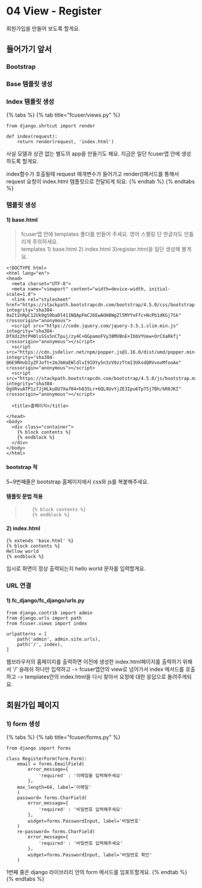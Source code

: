 # 04 View - Register

회원가입을 만들어 보도록 할게요.   


## 들어가기 앞서

### Bootstrap 

### Base 템플릿 생성 

### Index 템플릿 생성 



{% tabs %}
{% tab title="fcuser/views.py" %}
```text
from django.shrtcut import render

def index(request):
    return render(request, 'index.html')
```

사실 모델과 상관 없는 별도의 app을 만들기도 해요. 지금은 일단 fcuser앱 안에 생성하도록 할게요.   


index함수가 호출될때 request 매개변수가 들어가고 render\(\)메서드를 통해서 request 요청이 index.html 템플릿으로 전달되게 되요. 
{% endtab %}
{% endtabs %}



### 템플릿 생성 

#### 1\) base.html

> fcuser앱 안에 templates 폴더를 만들어 주세요. 영어 스펠링 단 한글자도 안틀리게 주의하세요.   
> templates 1\) base.html  2\) index.html 3\)register.html을 일단 생성해 볼게요.

```text
<!DOCTYPE html>
<html lang="en">
<head>
  <meta charset="UTF-8">
  <meta name="viewport" content="width=device-width, initial-scale=1.0">
  <link rel="stylesheet" href="https://stackpath.bootstrapcdn.com/bootstrap/4.5.0/css/bootstrap.min.css" integrity="sha384-9aIt2nRpC12Uk9gS9baDl411NQApFmC26EwAOH8WgZl5MYYxFfc+NcPb1dKGj7Sk" crossorigin="anonymous">
  <script src="https://code.jquery.com/jquery-3.5.1.slim.min.js" integrity="sha384-DfXdz2htPH0lsSSs5nCTpuj/zy4C+OGpamoFVy38MVBnE+IbbVYUew+OrCXaRkfj" crossorigin="anonymous"></script>
  <script src="https://cdn.jsdelivr.net/npm/popper.js@1.16.0/dist/umd/popper.min.js" integrity="sha384-Q6E9RHvbIyZFJoft+2mJbHaEWldlvI9IOYy5n3zV9zzTtmI3UksdQRVvoxMfooAo" crossorigin="anonymous"></script>
  <script src="https://stackpath.bootstrapcdn.com/bootstrap/4.5.0/js/bootstrap.min.js" integrity="sha384-OgVRvuATP1z7JjHLkuOU7Xw704+h835Lr+6QL9UvYjZE3Ipu6Tp75j7Bh/kR0JKI" crossorigin="anonymous"></script>

  <title>홈페이지</title>

</head>
<body>
  <div class="container">
    {% block contents %}
    {% endblock %}
  </div>
</body>
</html>
```

#### bootstrap 적

5~9번째줄은 bootstrap 홈페이지에서 css와 js를 복붙해주세요. 

#### 템플릿 문법 적용 

> ```text
>     {% block contents %}
>     {% endblock %}
> ```

#### 2\) index.html 

```text
{% extends 'base.html' %}
{% block contents %}
Hellow world
{% endblock %}
```

임시로 화면이 정상 출력되는지 hello world 문자를 입력할게요. 

### URL 연결 

#### 1\) fc\_django/fc\_django/urls.py

```text
from django.contrib import admin 
from django.urls import path 
from fcuser.views import index

urlpatterns = [
    path('admin', admin.site.urls),
    path('/', index),
]
```

웹브라우저의 홈페이지를 출력하면 이전에 생성한 index.html페이지를 출력하기 위해서 '/' 슬래쉬 하나만 입력하고 -&gt; fcuser앱안의 view로 넘어가서 index 메서드를 호출하고 -&gt; templates안의 index.html을 다시 찾아서 요청에 대한 응답으로 돌려주게되요. 

## 회원가입 페이지 

### 1\) form 생성 

{% tabs %}
{% tab title="fcuser/forms.py" %}
```text
from django import forms

class RegisterForm(form.Form):
    email = forms.EmailField(
        error_message={
            'required' : '이메일을 입력해주세요'
        }, 
    max_length=64, label='이메일'
    )
    password= forms.CharField(
        error_message={
            'required' : '비밀번호 입력해주세요'
        },
        widget=forms.PasswordInput, label='비밀번호'
    )
    re-password= forms.CharField(
        error_message={
            'required' : '비밀번호 입력해주세요'
        },
        widget=forms.PasswordInput, label='비밀번호 확인'
    )
```

1번째 줄은 django 라이브러리 안의 form 메서드를 임포트할게요. 
{% endtab %}
{% endtabs %}

